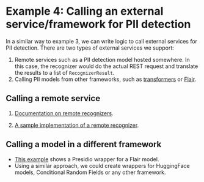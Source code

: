 # Example 4: Calling an external service/framework for PII detection

In a similar way to example 3, we can write logic to call external services for PII detection. There are two types of external services we support:

1. Remote services such as a PII detection model hosted somewhere. In this case, the recognizer would do the actual REST request and translate the results to a list of `RecognizerResult`.
2. Calling PII models from other frameworks, such as [transformers](https://huggingface.co/transformers/usage.html#named-entity-recognition) or [Flair](https://github.com/flairNLP/flair).

## Calling a remote service

1. [Documentation on remote recognizers](https://microsoft.github.io/presidio/analyzer/adding_recognizers/#creating-a-remote-recognizer).

2. [A sample implementation of a remote recognizer](https://github.com/microsoft/presidio/blob/main/docs/samples/python/example_remote_recognizer.py).

## Calling a model in a different framework

- [This example](https://github.com/microsoft/presidio/blob/main/docs/samples/python/flair_recognizer.py) shows a Presidio wrapper for a Flair model.
- Using a similar approach, we could create wrappers for HuggingFace models, Conditional Random Fields or any other framework.
